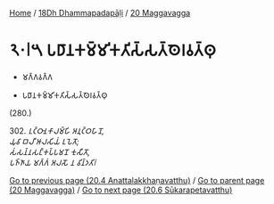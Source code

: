 
[Home](/) / [18Dh Dhammapadapāḷi](../../18Dh.md) / [20 Maggavagga](../20.md)

# 𑁨𑁦𑁇𑁫 𑀧𑀥𑀸𑀦𑀓𑀫𑁆𑀫𑀺𑀓𑀢𑀺𑀲𑁆𑀲𑀢𑁆𑀣𑁂𑀭𑀯𑀢𑁆𑀣𑀼

* 𑀫𑀕𑁆𑀕𑀯𑀕𑁆𑀕

* 𑀧𑀥𑀸𑀦𑀓𑀫𑁆𑀫𑀺𑀓𑀢𑀺𑀲𑁆𑀲𑀢𑁆𑀣𑁂𑀭𑀯𑀢𑁆𑀣𑀼

(280.)

302\. _𑀉𑀝𑁆𑀞𑀸𑀦𑀓𑀸𑀮𑀫𑁆𑀳𑀺 𑀅𑀦𑀼𑀝𑁆𑀞𑀳𑀸𑀦𑁄,_  
_𑀬𑀼𑀯𑀸 𑀩𑀮𑀻 𑀆𑀮𑀲𑀺𑀬𑀁 𑀉𑀧𑁂𑀢𑁄;_  
_𑀲𑀁𑀲𑀦𑁆𑀦𑀲𑀗𑁆𑀓𑀧𑁆𑀧𑀫𑀦𑁄 𑀓𑀼𑀲𑀻𑀢𑁄,_  
_𑀧𑀜𑁆𑀜𑀸𑀬 𑀫𑀕𑁆𑀕𑀁 𑀅𑀮𑀲𑁄 𑀦 𑀯𑀺𑀦𑁆𑀤𑀢𑀺𑁇_  


[Go to previous page (20.4 Anattalakkhaṇavatthu)](20.4.md) / [Go to parent page (20 Maggavagga)](../20.md) / [Go to next page (20.6 Sūkarapetavatthu)](20.6.md)


